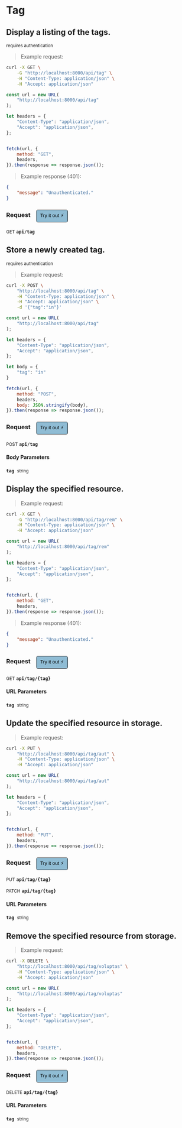 # Tag


## Display a listing of the tags.

<small class="badge badge-darkred">requires authentication</small>



> Example request:

```bash
curl -X GET \
    -G "http://localhost:8000/api/tag" \
    -H "Content-Type: application/json" \
    -H "Accept: application/json"
```

```javascript
const url = new URL(
    "http://localhost:8000/api/tag"
);

let headers = {
    "Content-Type": "application/json",
    "Accept": "application/json",
};


fetch(url, {
    method: "GET",
    headers,
}).then(response => response.json());
```


> Example response (401):

```json
{
    "message": "Unauthenticated."
}
```
<div id="execution-results-GETapi-tag" hidden>
    <blockquote>Received response<span id="execution-response-status-GETapi-tag"></span>:</blockquote>
    <pre class="json"><code id="execution-response-content-GETapi-tag"></code></pre>
</div>
<div id="execution-error-GETapi-tag" hidden>
    <blockquote>Request failed with error:</blockquote>
    <pre><code id="execution-error-message-GETapi-tag"></code></pre>
</div>
<form id="form-GETapi-tag" data-method="GET" data-path="api/tag" data-authed="1" data-hasfiles="0" data-headers='{"Content-Type":"application\/json","Accept":"application\/json"}' onsubmit="event.preventDefault(); executeTryOut('GETapi-tag', this);">
<h3>
    Request&nbsp;&nbsp;&nbsp;
        <button type="button" style="background-color: #8fbcd4; padding: 5px 10px; border-radius: 5px; border-width: thin;" id="btn-tryout-GETapi-tag" onclick="tryItOut('GETapi-tag');">Try it out ⚡</button>
    <button type="button" style="background-color: #c97a7e; padding: 5px 10px; border-radius: 5px; border-width: thin;" id="btn-canceltryout-GETapi-tag" onclick="cancelTryOut('GETapi-tag');" hidden>Cancel</button>&nbsp;&nbsp;
    <button type="submit" style="background-color: #6ac174; padding: 5px 10px; border-radius: 5px; border-width: thin;" id="btn-executetryout-GETapi-tag" hidden>Send Request 💥</button>
    </h3>
<p>
<small class="badge badge-green">GET</small>
 <b><code>api/tag</code></b>
</p>
<p>
<label id="auth-GETapi-tag" hidden>Authorization header: <b><code>Bearer </code></b><input type="text" name="Authorization" data-prefix="Bearer " data-endpoint="GETapi-tag" data-component="header"></label>
</p>
</form>


## Store a newly created tag.

<small class="badge badge-darkred">requires authentication</small>



> Example request:

```bash
curl -X POST \
    "http://localhost:8000/api/tag" \
    -H "Content-Type: application/json" \
    -H "Accept: application/json" \
    -d '{"tag":"in"}'

```

```javascript
const url = new URL(
    "http://localhost:8000/api/tag"
);

let headers = {
    "Content-Type": "application/json",
    "Accept": "application/json",
};

let body = {
    "tag": "in"
}

fetch(url, {
    method: "POST",
    headers,
    body: JSON.stringify(body),
}).then(response => response.json());
```


<div id="execution-results-POSTapi-tag" hidden>
    <blockquote>Received response<span id="execution-response-status-POSTapi-tag"></span>:</blockquote>
    <pre class="json"><code id="execution-response-content-POSTapi-tag"></code></pre>
</div>
<div id="execution-error-POSTapi-tag" hidden>
    <blockquote>Request failed with error:</blockquote>
    <pre><code id="execution-error-message-POSTapi-tag"></code></pre>
</div>
<form id="form-POSTapi-tag" data-method="POST" data-path="api/tag" data-authed="1" data-hasfiles="0" data-headers='{"Content-Type":"application\/json","Accept":"application\/json"}' onsubmit="event.preventDefault(); executeTryOut('POSTapi-tag', this);">
<h3>
    Request&nbsp;&nbsp;&nbsp;
        <button type="button" style="background-color: #8fbcd4; padding: 5px 10px; border-radius: 5px; border-width: thin;" id="btn-tryout-POSTapi-tag" onclick="tryItOut('POSTapi-tag');">Try it out ⚡</button>
    <button type="button" style="background-color: #c97a7e; padding: 5px 10px; border-radius: 5px; border-width: thin;" id="btn-canceltryout-POSTapi-tag" onclick="cancelTryOut('POSTapi-tag');" hidden>Cancel</button>&nbsp;&nbsp;
    <button type="submit" style="background-color: #6ac174; padding: 5px 10px; border-radius: 5px; border-width: thin;" id="btn-executetryout-POSTapi-tag" hidden>Send Request 💥</button>
    </h3>
<p>
<small class="badge badge-black">POST</small>
 <b><code>api/tag</code></b>
</p>
<p>
<label id="auth-POSTapi-tag" hidden>Authorization header: <b><code>Bearer </code></b><input type="text" name="Authorization" data-prefix="Bearer " data-endpoint="POSTapi-tag" data-component="header"></label>
</p>
<h4 class="fancy-heading-panel"><b>Body Parameters</b></h4>
<p>
<b><code>tag</code></b>&nbsp;&nbsp;<small>string</small>  &nbsp;
<input type="text" name="tag" data-endpoint="POSTapi-tag" data-component="body" required  hidden>
<br>
</p>

</form>


## Display the specified resource.




> Example request:

```bash
curl -X GET \
    -G "http://localhost:8000/api/tag/rem" \
    -H "Content-Type: application/json" \
    -H "Accept: application/json"
```

```javascript
const url = new URL(
    "http://localhost:8000/api/tag/rem"
);

let headers = {
    "Content-Type": "application/json",
    "Accept": "application/json",
};


fetch(url, {
    method: "GET",
    headers,
}).then(response => response.json());
```


> Example response (401):

```json
{
    "message": "Unauthenticated."
}
```
<div id="execution-results-GETapi-tag--tag-" hidden>
    <blockquote>Received response<span id="execution-response-status-GETapi-tag--tag-"></span>:</blockquote>
    <pre class="json"><code id="execution-response-content-GETapi-tag--tag-"></code></pre>
</div>
<div id="execution-error-GETapi-tag--tag-" hidden>
    <blockquote>Request failed with error:</blockquote>
    <pre><code id="execution-error-message-GETapi-tag--tag-"></code></pre>
</div>
<form id="form-GETapi-tag--tag-" data-method="GET" data-path="api/tag/{tag}" data-authed="0" data-hasfiles="0" data-headers='{"Content-Type":"application\/json","Accept":"application\/json"}' onsubmit="event.preventDefault(); executeTryOut('GETapi-tag--tag-', this);">
<h3>
    Request&nbsp;&nbsp;&nbsp;
        <button type="button" style="background-color: #8fbcd4; padding: 5px 10px; border-radius: 5px; border-width: thin;" id="btn-tryout-GETapi-tag--tag-" onclick="tryItOut('GETapi-tag--tag-');">Try it out ⚡</button>
    <button type="button" style="background-color: #c97a7e; padding: 5px 10px; border-radius: 5px; border-width: thin;" id="btn-canceltryout-GETapi-tag--tag-" onclick="cancelTryOut('GETapi-tag--tag-');" hidden>Cancel</button>&nbsp;&nbsp;
    <button type="submit" style="background-color: #6ac174; padding: 5px 10px; border-radius: 5px; border-width: thin;" id="btn-executetryout-GETapi-tag--tag-" hidden>Send Request 💥</button>
    </h3>
<p>
<small class="badge badge-green">GET</small>
 <b><code>api/tag/{tag}</code></b>
</p>
<h4 class="fancy-heading-panel"><b>URL Parameters</b></h4>
<p>
<b><code>tag</code></b>&nbsp;&nbsp;<small>string</small>  &nbsp;
<input type="text" name="tag" data-endpoint="GETapi-tag--tag-" data-component="url" required  hidden>
<br>
</p>
</form>


## Update the specified resource in storage.




> Example request:

```bash
curl -X PUT \
    "http://localhost:8000/api/tag/aut" \
    -H "Content-Type: application/json" \
    -H "Accept: application/json"
```

```javascript
const url = new URL(
    "http://localhost:8000/api/tag/aut"
);

let headers = {
    "Content-Type": "application/json",
    "Accept": "application/json",
};


fetch(url, {
    method: "PUT",
    headers,
}).then(response => response.json());
```


<div id="execution-results-PUTapi-tag--tag-" hidden>
    <blockquote>Received response<span id="execution-response-status-PUTapi-tag--tag-"></span>:</blockquote>
    <pre class="json"><code id="execution-response-content-PUTapi-tag--tag-"></code></pre>
</div>
<div id="execution-error-PUTapi-tag--tag-" hidden>
    <blockquote>Request failed with error:</blockquote>
    <pre><code id="execution-error-message-PUTapi-tag--tag-"></code></pre>
</div>
<form id="form-PUTapi-tag--tag-" data-method="PUT" data-path="api/tag/{tag}" data-authed="0" data-hasfiles="0" data-headers='{"Content-Type":"application\/json","Accept":"application\/json"}' onsubmit="event.preventDefault(); executeTryOut('PUTapi-tag--tag-', this);">
<h3>
    Request&nbsp;&nbsp;&nbsp;
        <button type="button" style="background-color: #8fbcd4; padding: 5px 10px; border-radius: 5px; border-width: thin;" id="btn-tryout-PUTapi-tag--tag-" onclick="tryItOut('PUTapi-tag--tag-');">Try it out ⚡</button>
    <button type="button" style="background-color: #c97a7e; padding: 5px 10px; border-radius: 5px; border-width: thin;" id="btn-canceltryout-PUTapi-tag--tag-" onclick="cancelTryOut('PUTapi-tag--tag-');" hidden>Cancel</button>&nbsp;&nbsp;
    <button type="submit" style="background-color: #6ac174; padding: 5px 10px; border-radius: 5px; border-width: thin;" id="btn-executetryout-PUTapi-tag--tag-" hidden>Send Request 💥</button>
    </h3>
<p>
<small class="badge badge-darkblue">PUT</small>
 <b><code>api/tag/{tag}</code></b>
</p>
<p>
<small class="badge badge-purple">PATCH</small>
 <b><code>api/tag/{tag}</code></b>
</p>
<h4 class="fancy-heading-panel"><b>URL Parameters</b></h4>
<p>
<b><code>tag</code></b>&nbsp;&nbsp;<small>string</small>  &nbsp;
<input type="text" name="tag" data-endpoint="PUTapi-tag--tag-" data-component="url" required  hidden>
<br>
</p>
</form>


## Remove the specified resource from storage.




> Example request:

```bash
curl -X DELETE \
    "http://localhost:8000/api/tag/voluptas" \
    -H "Content-Type: application/json" \
    -H "Accept: application/json"
```

```javascript
const url = new URL(
    "http://localhost:8000/api/tag/voluptas"
);

let headers = {
    "Content-Type": "application/json",
    "Accept": "application/json",
};


fetch(url, {
    method: "DELETE",
    headers,
}).then(response => response.json());
```


<div id="execution-results-DELETEapi-tag--tag-" hidden>
    <blockquote>Received response<span id="execution-response-status-DELETEapi-tag--tag-"></span>:</blockquote>
    <pre class="json"><code id="execution-response-content-DELETEapi-tag--tag-"></code></pre>
</div>
<div id="execution-error-DELETEapi-tag--tag-" hidden>
    <blockquote>Request failed with error:</blockquote>
    <pre><code id="execution-error-message-DELETEapi-tag--tag-"></code></pre>
</div>
<form id="form-DELETEapi-tag--tag-" data-method="DELETE" data-path="api/tag/{tag}" data-authed="0" data-hasfiles="0" data-headers='{"Content-Type":"application\/json","Accept":"application\/json"}' onsubmit="event.preventDefault(); executeTryOut('DELETEapi-tag--tag-', this);">
<h3>
    Request&nbsp;&nbsp;&nbsp;
        <button type="button" style="background-color: #8fbcd4; padding: 5px 10px; border-radius: 5px; border-width: thin;" id="btn-tryout-DELETEapi-tag--tag-" onclick="tryItOut('DELETEapi-tag--tag-');">Try it out ⚡</button>
    <button type="button" style="background-color: #c97a7e; padding: 5px 10px; border-radius: 5px; border-width: thin;" id="btn-canceltryout-DELETEapi-tag--tag-" onclick="cancelTryOut('DELETEapi-tag--tag-');" hidden>Cancel</button>&nbsp;&nbsp;
    <button type="submit" style="background-color: #6ac174; padding: 5px 10px; border-radius: 5px; border-width: thin;" id="btn-executetryout-DELETEapi-tag--tag-" hidden>Send Request 💥</button>
    </h3>
<p>
<small class="badge badge-red">DELETE</small>
 <b><code>api/tag/{tag}</code></b>
</p>
<h4 class="fancy-heading-panel"><b>URL Parameters</b></h4>
<p>
<b><code>tag</code></b>&nbsp;&nbsp;<small>string</small>  &nbsp;
<input type="text" name="tag" data-endpoint="DELETEapi-tag--tag-" data-component="url" required  hidden>
<br>
</p>
</form>



